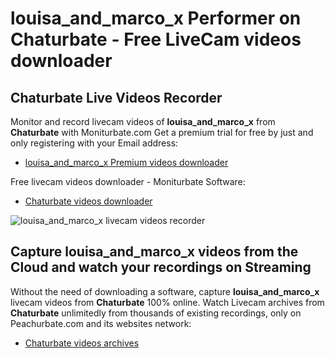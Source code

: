 # louisa_and_marco_x Performer on Chaturbate - Free LiveCam videos downloader

## Chaturbate Live Videos Recorder

Monitor and record livecam videos of **louisa_and_marco_x** from **Chaturbate** with Moniturbate.com
Get a premium trial for free by just and only registering with your Email address:
* [louisa_and_marco_x Premium videos downloader](https://moniturbate.com/request-demo-licence-key.html)

Free livecam videos downloader - Moniturbate Software:
* [Chaturbate videos downloader](https://moniturbate.com/moniturbate-download-software.html)

![louisa_and_marco_x livecam videos recorder](https://peachurnet.com/templates/moniturbate-software.png)


## Capture louisa_and_marco_x videos from the Cloud and watch your recordings on Streaming

Without the need of downloading a software, capture **louisa_and_marco_x** livecam videos from **Chaturbate** 100% online.
Watch Livecam archives from **Chaturbate** unlimitedly from thousands of existing recordings, only on Peachurbate.com and its websites network:
* [Chaturbate videos archives](https://peachurnet.com/)